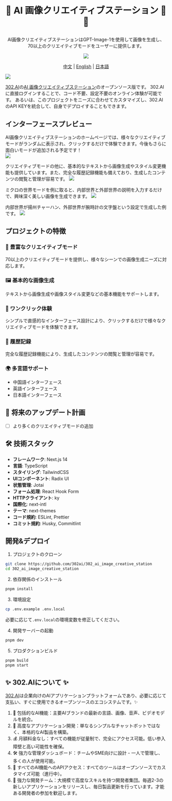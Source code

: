 # <p align="center"> 🎨 AI 画像クリエイティブステーション 🚀✨</p>

<p align="center">AI画像クリエイティブステーションはGPT-Image-1を使用して画像を生成し、70以上のクリエイティブモードをユーザーに提供します。</p>

<p align="center"><a href="https://302.ai/product/detail/68" target="blank"><img src="https://file.302.ai/gpt/imgs/github/20250102/72a57c4263944b73bf521830878ae39a.png" /></a></p >

<p align="center"><a href="README_zh.md">中文</a> | <a href="README.md">English</a> | <a href="README_ja.md">日本語</a></p>

![](docs/302_AI_Image_Creative_Station_jp.png)

[302.AI](https://302.ai/ja/)の[AI 画像クリエイティブステーション](https://302.ai/product/detail/68)のオープンソース版です。
302.AIに直接ログインすることで、コード不要、設定不要のオンライン体験が可能です。
あるいは、このプロジェクトをニーズに合わせてカスタマイズし、302.AIのAPI KEYを統合して、自身でデプロイすることもできます。

## インターフェースプレビュー
AI画像クリエイティブステーションのホームページでは、様々なクリエイティブモードがランダムに表示され、クリックするだけで体験できます。今後もさらに面白いモードが追加される予定です！      
![](docs/302_AI_Image_Creative_Station_jp_screenshot_01.png)

クリエイティブモードの他に、基本的なテキストから画像生成やスタイル変更機能も提供しています。また、完全な履歴記録機能も備えており、生成したコンテンツの閲覧と管理が容易です。
![](docs/302_AI_Image_Creative_Station_jp_screenshot_02.png)           

ミクロの世界モードを例に取ると、内部世界と外部世界の説明を入力するだけで、興味深く美しい画像を生成できます。
![](docs/302_AI_Image_Creative_Station_jp_screenshot_03.png)        

内部世界が揚州チャーハン、外部世界が腕時計の文字盤という設定で生成した例です。
![](docs/302_AI_Image_Creative_Station_jp_screenshot_04.png)                  

## プロジェクトの特徴
### 🎨 豊富なクリエイティブモード
70以上のクリエイティブモードを提供し、様々なシーンでの画像生成ニーズに対応します。
### 🖼️ 基本的な画像生成
テキストから画像生成や画像スタイル変更などの基本機能をサポートします。
### 🎯 ワンクリック体験
シンプルで直感的なインターフェース設計により、クリックするだけで様々なクリエイティブモードを体験できます。
### 📝 履歴記録
完全な履歴記録機能により、生成したコンテンツの閲覧と管理が容易です。
### 🌍 多言語サポート
- 中国語インターフェース
- 英語インターフェース
- 日本語インターフェース

## 🚩 将来のアップデート計画
- [ ] より多くのクリエイティブモードの追加

## 🛠️ 技術スタック

- **フレームワーク**: Next.js 14
- **言語**: TypeScript
- **スタイリング**: TailwindCSS
- **UIコンポーネント**: Radix UI
- **状態管理**: Jotai
- **フォーム処理**: React Hook Form
- **HTTPクライアント**: ky
- **国際化**: next-intl
- **テーマ**: next-themes
- **コード規約**: ESLint, Prettier
- **コミット規約**: Husky, Commitlint

## 開発&デプロイ
1. プロジェクトのクローン
```bash
git clone https://github.com/302ai/302_ai_image_creative_station
cd 302_ai_image_creative_station
```

2. 依存関係のインストール
```bash
pnpm install
```

3. 環境設定
```bash
cp .env.example .env.local
```
必要に応じて`.env.local`の環境変数を修正してください。

4. 開発サーバーの起動
```bash
pnpm dev
```

5. プロダクションビルド
```bash
pnpm build
pnpm start
```

## ✨ 302.AIについて ✨
[302.AI](https://302.ai/ja/)は企業向けのAIアプリケーションプラットフォームであり、必要に応じて支払い、すぐに使用できるオープンソースのエコシステムです。✨
1. 🧠 包括的なAI機能：主要AIブランドの最新の言語、画像、音声、ビデオモデルを統合。
2. 🚀 高度なアプリケーション開発：単なるシンプルなチャットボットではなく、本格的なAI製品を構築。
3. 💰 月額料金なし：すべての機能が従量制で、完全にアクセス可能。低い参入障壁と高い可能性を確保。
4. 🛠 強力な管理ダッシュボード：チームやSME向けに設計 - 一人で管理し、多くの人が使用可能。
5. 🔗 すべてのAI機能へのAPIアクセス：すべてのツールはオープンソースでカスタマイズ可能（進行中）。
6. 💪 強力な開発チーム：大規模で高度なスキルを持つ開発者集団。毎週2-3の新しいアプリケーションをリリースし、毎日製品更新を行っています。才能ある開発者の参加を歓迎します。
